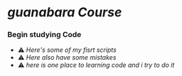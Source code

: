 # _guanabara Course_ #

### Begin studying Code ###
+ ⚠️ *Here's some of my fisrt scripts* 
+ ⚠️ *Here also have some mistakes*
+ ⚠️ *here is one place to learning code and i try to do it*
